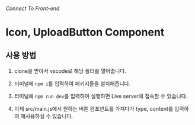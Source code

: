 ###### Connect To Front-end

# Icon, UploadButton Component

## 사용 방법

1. clone을 받아서 vscode로 해당 폴더를 열어줍니다.

2. 터미널에 `npm i`를 입력하여 패키지들을 설치해줍니다.

3. 터미널에 `npm run dev`를 입력하여 실행하면 Live server에 접속할 수 있습니다.

4. 이제 src/main.js에서 원하는 버튼 컴포넌트를 가져다가 type, content를 입력하여 재사용하실 수 있습니다.
